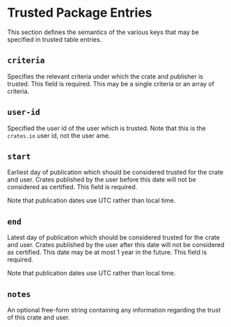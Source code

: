 # Trusted Package Entries

This section defines the semantics of the various keys that may be specified in trusted table
entries.

## `criteria`

Specifies the relevant criteria under which the crate and publisher is trusted. This field is
required. This may be a single criteria or an array of criteria.

## `user-id`

Specified the user id of the user which is trusted. Note that this is the `crates.io` user id, not
the user ame.

## `start`

Earliest day of publication which should be considered trusted for the crate and user. Crates
published by the user before this date will not be considered as certified. This field is required.

Note that publication dates use UTC rather than local time.

## `end`

Latest day of publication which should be considered trusted for the crate and user. Crates
published by the user after this date will not be considered as certified. This date may be at most
1 year in the future. This field is required.

Note that publication dates use UTC rather than local time.

## `notes`

An optional free-form string containing any information regarding the trust of this crate and user.
